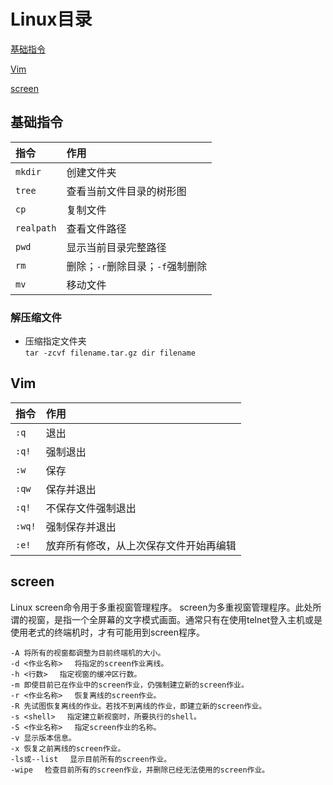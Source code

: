 # Linux目录

[基础指令](#基础指令)

[Vim](#vim)

[screen](#screen)


<a id = "基础指令"> </a>

## 基础指令
|指令|作用|
|:-|:-
|`mkdir`|创建文件夹
|`tree`|查看当前文件目录的树形图
|`cp`|复制文件
|`realpath`|查看文件路径
|`pwd`|显示当前目录完整路径
|`rm`|删除；`-r`删除目录；`-f`强制删除
|`mv`|移动文件

### 解压缩文件
+ 压缩指定文件夹 <br>
`tar -zcvf filename.tar.gz dir filename`

<a id = "Vim"> </a>

## Vim
|指令|作用
|:-|:--
|`:q`|退出
|`:q!`|强制退出
|`:w`|保存
|`:qw`|保存并退出
|`:q!`|不保存文件强制退出
|`:wq!`|强制保存并退出
|`:e!`|放弃所有修改，从上次保存文件开始再编辑


<a id = "screen"> </a>

## **screen**
Linux screen命令用于多重视窗管理程序。
screen为多重视窗管理程序。此处所谓的视窗，是指一个全屏幕的文字模式画面。通常只有在使用telnet登入主机或是使用老式的终端机时，才有可能用到screen程序。

```
-A 将所有的视窗都调整为目前终端机的大小。
-d <作业名称> 　将指定的screen作业离线。
-h <行数> 　指定视窗的缓冲区行数。
-m 即使目前已在作业中的screen作业，仍强制建立新的screen作业。
-r <作业名称> 　恢复离线的screen作业。
-R 先试图恢复离线的作业。若找不到离线的作业，即建立新的screen作业。
-s <shell> 　指定建立新视窗时，所要执行的shell。
-S <作业名称> 　指定screen作业的名称。
-v 显示版本信息。
-x 恢复之前离线的screen作业。
-ls或--list 　显示目前所有的screen作业。
-wipe 　检查目前所有的screen作业，并删除已经无法使用的screen作业。
```